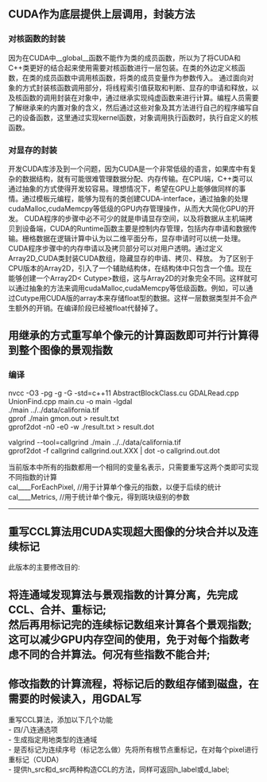 ## CUDA作为底层提供上层调用，封装方法
### 对核函数的封装
因为在CUDA中__global__函数不能作为类的成员函数，所以为了将CUDA和C++类更好的结合起来使用需要对核函数进行一层包装。在类的外边定义核函数，在类的成员函数中调用核函数，将类的成员变量作为参数传入。
通过面向对象的方式封装核函数调用部分，将线程索引值获取和判断、显存的申请和释放，以及核函数的调用封装在对象中，通过继承实现纯虚函数来进行计算。编程人员需要了解继承来的内置对象的含义，然后通过这些对象及其方法进行自己的程序编写自己的设备函数，这里通过实现kernel函数，对象调用执行函数时，执行自定义的核函数。
### 对显存的封装
开发CUDA库涉及到一个问题，因为CUDA是一个非常低级的语言，如果库中有复杂的数据结构，就有可能很难管理数据分配、内存传输。在CPU端，C++类可以通过抽象的方式使得开发较容易。理想情况下，希望在GPU上能够做同样的事情。通过模板元编程，能够为现有的类创建CUDA-interface，通过抽象的处理cudaMalloc,cudaMemcpy等低级的GPU内存管理操作，从而大大简化GPU的开发。
CUDA程序的步骤中必不可少的就是申请显存空间，以及将数据从主机端拷贝到设备端，CUDA的Runtime函数主要是控制内存管理，包括内存申请和数据传输。栅格数据在逻辑计算中认为以二维平面分布，显存申请时可以统一处理。CUDA程序步骤中的内存申请以及拷贝部分可以对用户透明。通过定义Array2D_CUDA类封装CUDA数组，隐藏显存的申请、拷贝、释放。
为了区别于CPU版本的Array2D，引入了一个辅助结构体，在结构体中只包含一个值。现在能够创建一个Array2D< Cutype<T>>数组，这与Array2D<T>的对象完全不同。这样就可以通过抽象的方法来调用cudaMalloc,cudaMemcpy等低级函数。例如，可以通过Cutype<float>用CUDA版的array本来存储float型的数据。这样一层数据类型并不会产生额外的开销。在编译阶段已经被float代替掉了。  

## 用继承的方式重写单个像元的计算函数即可并行计算得到整个图像的景观指数
### 编译  
nvcc -O3 -pg -g -G -std=c++11 AbstractBlockClass.cu GDALRead.cpp UnionFind.cpp main.cu -o main -lgdal  
./main ../../data/california.tif  
gprof ./main gmon.out > result.txt  
gprof2dot -n0 -e0 -w ./result.txt > result.dot  


valgrind --tool=callgrind ./main ../../data/california.tif  
gprof2dot -f callgrind callgrind.out.XXX | dot -o callgrind.out.dot  

当前版本中所有的指数都用一个相同的变量名表示，只需要重写这两个类即可实现不同指数的计算  
						cal____ForEachPixel,	//用于计算单个像元的指数，以便于后续的统计
						cal____Metrics, 		//用于统计单个像元，得到斑块级别的参数

------

## 重写CCL算法用CUDA实现超大图像的分块合并以及连续标记   
此版本的主要修改目的:  

将连通域发现算法与景观指数的计算分离，先完成CCL、合并、重标记;  
然后再用标记完的连续标记数组来计算各个景观指数;  
这可以减少GPU内存空间的使用，免于对每个指数考虑不同的合并算法。何况有些指数不能合并;  
------

修改指数的计算流程，将标记后的数组存储到磁盘，在需要的时候读入，用GDAL写  
------

重写CCL算法，添加以下几个功能  
	- 四/八连通选项  
	- 生成指定用地类型的连通域  
	- 是否标记为连续序号（标记怎么做）先将所有根节点重标记，在对每个pixel进行重标记（CUDA）  
	- 提供h_src和d_src两种构造CCL的方法，同样可返回h_label或d_label;  